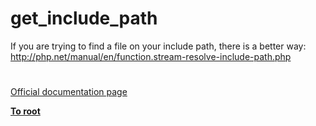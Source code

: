 # get_include_path




<div class="phpcode"><span class="html">
If you are trying to find a file on your include path, there is a better way: <a href="http://php.net/manual/en/function.stream-resolve-include-path.php" rel="nofollow" target="_blank">http://php.net/manual/en/function.stream-resolve-include-path.php</a></span>
</div>
  

#

[Official documentation page](https://www.php.net/manual/en/function.get-include-path.php)

**[To root](/README.md)**